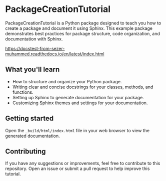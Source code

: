 # PackageCreationTutorial

PackageCreationTutorial is a Python package designed to teach you how to create a package and document it using Sphinx. This example package demonstrates best practices for package structure, code organization, and documentation with Sphinx.

https://docstest-from-sezer-muhammed.readthedocs.io/en/latest/index.html

## What you'll learn

- How to structure and organize your Python package.
- Writing clear and concise docstrings for your classes, methods, and functions.
- Setting up Sphinx to generate documentation for your package.
- Customizing Sphinx themes and settings for your documentation.

## Getting started

Open the `_build/html/index.html` file in your web browser to view the generated documentation.

## Contributing

If you have any suggestions or improvements, feel free to contribute to this repository. Open an issue or submit a pull request to help improve this tutorial.
